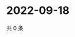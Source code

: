 # 2022-09-18

共 0 条

<!-- BEGIN WEIBO -->
<!-- 最后更新时间 Sun Sep 18 2022 12:58:42 GMT+0800 (China Standard Time) -->

<!-- END WEIBO -->
